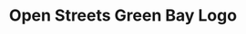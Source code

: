 ---
layout: project
title:  Open Streets Green Bay Logo
client: Open Streets Green Bay
image:
tags:
- Identity
---